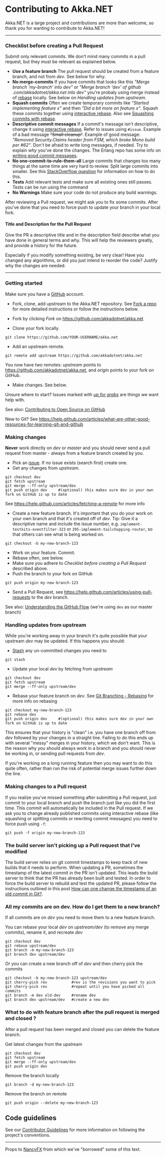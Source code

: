 # Contributing to Akka.NET
Akka.NET is a large project and contributions are more than welcome, so thank you for wanting to contribute to Akka.NET!

---

### Checklist before creating a Pull Request
Submit only relevant commits. We don't mind many commits in a pull request, but they must be relevant as explained below.

- __Use a feature branch__ The pull request should be created from a feature branch, and not from _dev_. See below for why.
- __No merge-commits__
If you have commits that looks like this _"Merge branch 'my-branch' into dev"_ or _"Merge branch 'dev' of github .com/akkadotnet/akka.net into dev"_ you're probaly using merge instead of [rebase](https://help.github.com/articles/about-git-rebase) locally. See below on _Handling updates from upstream_.
- __Squash commits__ Often we create temporary commits like _"Started implementing feature x"_ and then _"Did a bit more on feature x"_. Squash these commits together using [interactive rebase](https://help.github.com/articles/about-git-rebase). Also see [Squashing commits with rebase](http://gitready.com/advanced/2009/02/10/squashing-commits-with-rebase.html).
- __Descriptive commit messages__ If a commit's message isn't descriptive, change it using [interactive rebase](https://help.github.com/articles/about-git-rebase). Refer to issues using `#issue`. Example of a bad message ~~"Small cleanup"~~. Example of good message: _"Removed Security.Claims header from FSM, which broke Mono build per #62"_. Don't be afraid to write long messages, if needed. Try to explain _why_ you've done the changes. The Erlang repo has some info on [writing good commit messages](https://github.com/erlang/otp/wiki/Writing-good-commit-messages).
- __No one-commit-to-rule-them-all__ Large commits that changes too many things at the same time are very hard to review. Split large commits into smaller. See this [StackOverflow question](http://stackoverflow.com/questions/6217156/break-a-previous-commit-into-multiple-commits) for information on how to do this.
- __Tests__ Add relevant tests and make sure all existing ones still passes. Tests can be run using the command
- __No Warnings__ Make sure your code do not produce any build warnings.

After reviewing a Pull request, we might ask you to fix some commits. After you've done that you need to force push to update your branch in your local fork.

#### Title and Description for the Pull Request  
Give the PR a descriptive title and in the description field describe what you have done in general terms and why. This will help the reviewers greatly, and provide a history for the future.

Especially if you modify something existing, be very clear! Have you changed any algorithms, or did you just intend to reorder the code? Justify why the changes are needed.


---

### Getting started
Make sure you have a [GitHub](https://github.com/) account.

- Fork, clone, add upstream to the Akka.NET repository. See [Fork a repo](https://help.github.com/articles/fork-a-repo) for more detailed instructions or follow the instructions below.

- Fork by clicking _Fork_ on https://github.com/akkadotnet/akka.net
- Clone your fork locally.
```
git clone https://github.com/YOUR-USERNAME/akka.net
```
- Add an upstream remote.
```
git remote add upstream https://github.com/akkadotnet/akka.net
```
You now have two remotes: _upstream_ points to https://github.com/akkadotnet/akka.net, and _origin_ points to your fork on GitHub.

- Make changes. See below.

Unsure where to start? Issues marked with [_up for grabs_](https://github.com/akkadotnet/akka.net/labels/up%20for%20grabs) are things we want help with.

See also: [Contributing to Open Source on GitHub](https://guides.github.com/activities/contributing-to-open-source/)

New to Git? See https://help.github.com/articles/what-are-other-good-resources-for-learning-git-and-github

### Making changes
__Never__ work directly on _dev_ or _master_ and you should never send a pull request from master - always from a feature branch created by you.

- Pick an [issue](https://github.com/akkadotnet/akka.net/issues). If no issue exists (search first) create one.
-  Get any changes from _upstream_.
```
git checkout dev
git fetch upstream
git merge --ff-only upstream/dev
git push origin dev     #(optional) this makes sure dev in your own fork on GitHub is up to date
```

See https://help.github.com/articles/fetching-a-remote for more info

- Create a new feature branch. It's important that you do your work on your own branch and that it's created off of _dev_. Tip: Give it a descriptive name and include the issue number, e.g. `implement-testkits-eventfilter-323` or `295-implement-tailchopping-router`, so that others can see what is being worked on.
```
git checkout -b my-new-branch-123
```
- Work on your feature. Commit.
- Rebase often, see below.
- Make sure you adhere to _Checklist before creating a Pull Request_ described above.
- Push the branch to your fork on GitHub
```
git push origin my-new-branch-123
```
- Send a Pull Request, see https://help.github.com/articles/using-pull-requests to the _dev_ branch.

See also: [Understanding the GitHub Flow](https://guides.github.com/introduction/flow/) (we're using `dev` as our master branch)

### Handling updates from upstream

While you're working away in your branch it's quite possible that your upstream _dev_ may be updated. If this happens you should:

- [Stash](http://git-scm.com/book/en/Git-Tools-Stashing) any un-committed changes you need to
```
git stash
```
- Update your local _dev_ by fetching from _upstream_
```
git checkout dev
git fetch upstream
git merge --ff-only upstream/dev
```
- Rebase your feature branch on _dev_. See [Git Branching - Rebasing](http://git-scm.com/book/en/Git-Branching-Rebasing) for more info on rebasing
```
git checkout my-new-branch-123
git rebase dev
git push origin dev     #(optional) this makes sure dev in your own fork on GitHub is up to date
```
This ensures that your history is "clean" i.e. you have one branch off from _dev_ followed by your changes in a straight line. Failing to do this ends up with several "messy" merges in your history, which we don't want. This is the reason why you should always work in a branch and you should never be working in, or sending pull requests from _dev_.

If you're working on a long running feature then you may want to do this quite often, rather than run the risk of potential merge issues further down the line.

### Making changes to a Pull request
If you realize you've missed something after submitting a Pull request, just commit to your local branch and push the branch just like you did the first time. This commit will automatically be included in the Pull request.
If we ask you to change already published commits using interactive rebase (like squashing or splitting commits or  rewriting commit messages) you need to force push using `-f`:
```
git push -f origin my-new-branch-123
```

### The build server isn't picking up a Pull request that I've modified
The build server relies on git commit timestamps to keep track of new builds that it needs to perform. When updating a PR, sometimes the timestamp of the latest commit in the PR isn't updated. This leads the build server to think that the PR has already been built and tested. In order to force the build server to rebuild and test the updated PR, please follow the instructions outlined in this post [How can one change the timestamp of an old commit in Git?](http://stackoverflow.com/questions/454734/how-can-one-change-the-timestamp-of-an-old-commit-in-git/31540373#31540373).

### All my commits are on dev. How do I get them to a new branch? ###
If all commits are on _dev_ you need to move them to a new feature branch.

You can rebase your local _dev_ on _upstream/dev_ (to remove any merge commits), rename it, and recreate _dev_
```
git checkout dev
git rebase upstream/dev
git branch -m my-new-branch-123
git branch dev upstream/dev
```
Or you can create a new branch off of _dev_ and then cherry pick the commits
```
git checkout -b my-new-branch-123 upstream/dev
git cherry-pick rev           #rev is the revisions you want to pick
git cherry-pick rev           #repeat until you have picked all commits
git branch -m dev old-dev     #rename dev
git branch dev upstream/dev   #create a new dev
```
### What to do with feature branch after the pull request is merged and closed ? ###
After a pull request has been merged and closed you can delete the feature branch.

Get latest changes from the upstream

```
git checkout dev
git fetch upstream
git merge --ff-only upstream/dev
git push origin dev
```

Remove the branch locally

```
git branch -d my-new-branch-123
```
Remove the branch on remote

```
git push origin --delete my-new-branch-123
```

## Code guidelines

See our [Contributor Guidelines](http://getakka.net/community/contributor-guidelines.html) for more information on following the project's conventions.

---
Props to [NancyFX](https://github.com/NancyFx/Nancy) from which we've "borrowed" some of this text.
